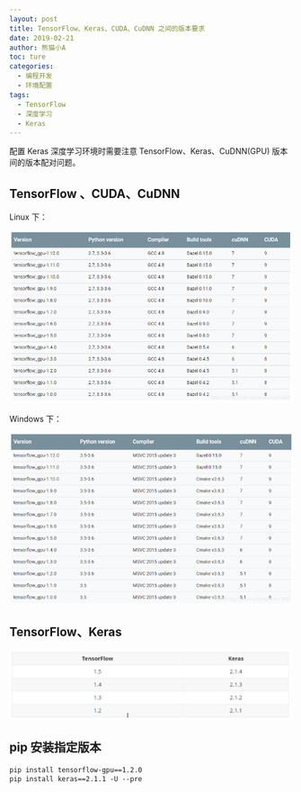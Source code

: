 ```yaml
---
layout: post
title: TensorFlow、Keras、CUDA、CuDNN 之间的版本要求
date: 2019-02-21
author: 熊猫小A
toc: ture
categories: 
  - 编程开发
  - 环境配置
tags:
  - TensorFlow
  - 深度学习
  - Keras
---
```


配置 Keras 深度学习环境时需要注意 TensorFlow、Keras、CuDNN(GPU) 版本间的版本配对问题。

## TensorFlow 、CUDA、CuDNN

Linux 下：

![](./assets/TensorFlow-CUDA-CuDNN-Linux.png)

Windows 下：

![](./assets/TensorFlow-CUDA-CuDNN-Windows.png)

## TensorFlow、Keras

![](./assets/TensorFlow-Keras.png)

## pip 安装指定版本

```
pip install tensorflow-gpu==1.2.0
pip install keras==2.1.1 -U --pre
```


